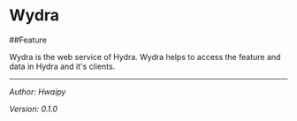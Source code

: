 # Wydra


##Feature

Wydra is the web service of Hydra. Wydra helps to access the feature and data in Hydra and it's clients.

--------

_Author: Hwaipy_

_Version: 0.1.0_
